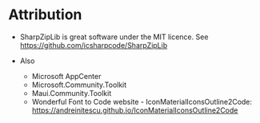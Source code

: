 # Attribution

- SharpZipLib is great software under the MIT licence.  See https://github.com/icsharpcode/SharpZipLib

- Also
    - Microsoft AppCenter
    - Microsoft.Community.Toolkit
    - Maui.Community.Toolkit
    - Wonderful Font to Code website - IconMaterialIconsOutline2Code: https://andreinitescu.github.io/IconMaterialIconsOutline2Code
    

